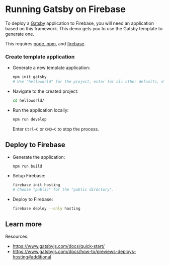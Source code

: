 # Running Gatsby on Firebase

<!--- Generated 2022-08-24 06:38:12.317354 -->

To deploy a [Gatsby](https://www.gatsbyjs.com/) application to Firebase, you will need an application
based on this framework. This demo gets you to use the Gatsby template to generate one. 

This requires [node, npm](https://cloud.google.com/nodejs/docs/setup), and [firebase](https://cloud.google.com/firestore/docs/client/get-firebase).


### Create template application


* Generate a new template application: 

    ```bash
    npm init gatsby
    # Use "helloworld" for the project, enter for all other defaults, don't install any extras.

    ```




* Navigate to the created project:

    ```bash
    cd helloworld/
    ```

* Run the application locally:

    ```bash
    npm run develop
    ```

    Enter `Ctrl+C` or `CMD+C` to stop the process.




## Deploy to Firebase

* Generate the application: 

    ```bash
    npm run build
    ```

* Setup Firebase: 

    ```bash
    firebase init hosting
    # Choose "public" for the "public directory".
    ```

* Deploy to Firebase: 

    ```bash
    firebase deploy --only hosting
    ```



## Learn more

Resources: 

- https://www.gatsbyjs.com/docs/quick-start/
- https://www.gatsbyjs.com/docs/how-to/previews-deploys-hosting#additional
